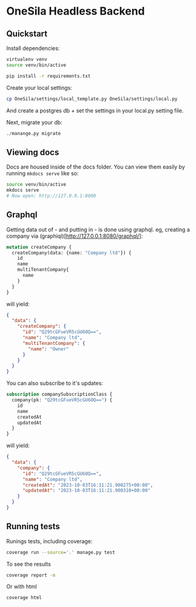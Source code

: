 # OneSila Headless Backend

## Quickstart

Install dependencies:

```bash
virtualenv venv
source venv/bin/active

pip install -r requirements.txt
```

Create your local settings:

```bash
cp OneSila/settings/local_template.py OneSila/settings/local.py
```

And create a postgres db + set the settings in your local.py setting file.


Next, migrate your db:

```python
./manange.py migrate
```

## Viewing docs

Docs are housed inside of the docs folder.  You can view them easily by running `mkdocs serve` like so:

```bash
source venv/bin/active
mkdocs serve
# Now open: http://127.0.0.1:8000
```

## Graphql

Getting data out of - and putting in - is done using graphql.
eg, creating a company via (graphiql)[http://127.0.0.1:8080/graphql/]:

```graphql
mutation createCompany {
  createCompany(data: {name: "Company ltd"}) {
    id
    name
    multiTenantCompany{
      name
    }
  }
}
```

will yield:

```json
{
  "data": {
    "createCompany": {
      "id": "Q29tcGFueVR5cGU6OQ==",
      "name": "Company ltd",
      "multiTenantCompany": {
        "name": "Owner"
      }
    }
  }
}
```

You can also subscribe to it's updates:

```graphql
subscription companySubscriptionClass {
  company(pk: "Q29tcGFueVR5cGU6OQ==") {
    id
    name
    createdAt
    updatedAt
  }
}
```

will yield:
```json
{
  "data": {
    "company": {
      "id": "Q29tcGFueVR5cGU6OQ==",
      "name": "Company ltd",
      "createdAt": "2023-10-03T16:11:21.900275+00:00",
      "updatedAt": "2023-10-03T16:11:21.900310+00:00"
    }
  }
}
```

## Running tests

Runings tests, including coverage:

```bash
coverage run --source='.' manage.py test
```

To see the results

```bash
coverage report -m
```

Or with html

```bash
coverage html
```
